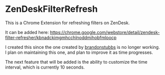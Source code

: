 # ZenDeskFilterRefresh
This is a Chrome Extension for refreshing filters on ZenDesk.

It can be added here: https://chrome.google.com/webstore/detail/zendesk-filter-refresher/kbnadckimgmhcchlnoddmihobfmloocp

I created this since the one created by [brandonstubbs](https://github.com/brandonstubbs/ZendeskRefresh) is no longer working.
I plan on maintaining this one, and plan to improve it as time progresses.

The next feature that will be added is the ability to customize the time interval, which is currently 10 seconds.
